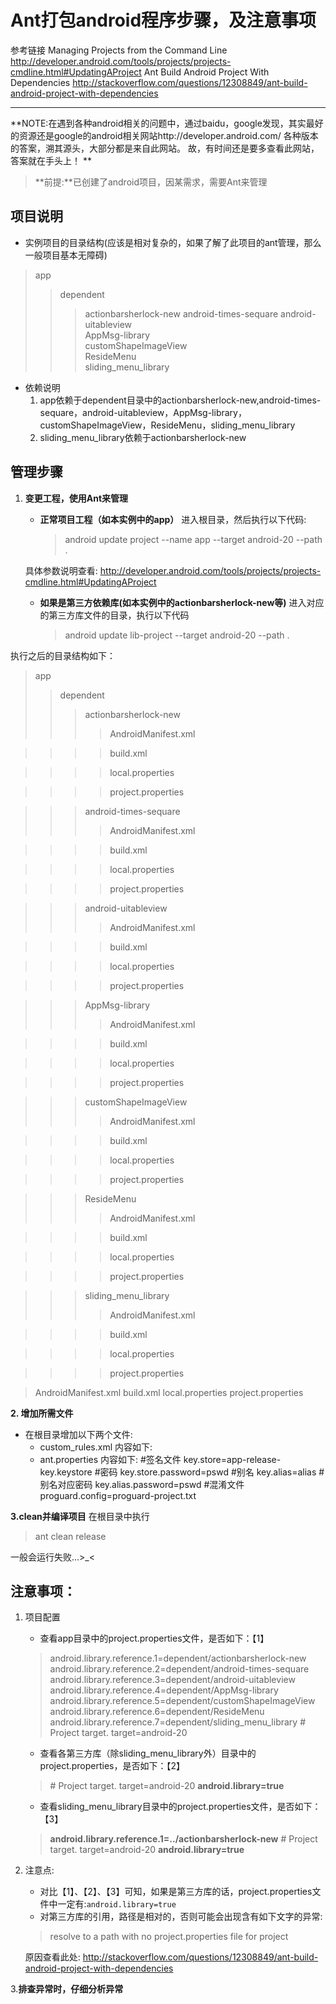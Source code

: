 Ant打包android程序步骤，及注意事项
=====================
参考链接
Managing Projects from the Command Line
http://developer.android.com/tools/projects/projects-cmdline.html#UpdatingAProject
Ant Build Android Project With Dependencies
http://stackoverflow.com/questions/12308849/ant-build-android-project-with-dependencies

------------------
**NOTE:在遇到各种android相关的问题中，通过baidu，google发现，其实最好的资源还是google的android相关网站http://developer.android.com/
各种版本的答案，溯其源头，大部分都是来自此网站。
故，有时间还是要多查看此网站，答案就在手头上！ **

>  **前提:**已创建了android项目，因某需求，需要Ant来管理


项目说明
----------------------------------

*  实例项目的目录结构(应该是相对复杂的，如果了解了此项目的ant管理，那么一般项目基本无障碍)


> app
> > dependent
> > > actionbarsherlock-new
> > > android-times-sequare
> > > android-uitableview		
> > > AppMsg-library		
> > > customShapeImageView		
> > > ResideMenu		
> > > sliding_menu_library


* 依赖说明
	1.  app依赖于dependent目录中的actionbarsherlock-new,android-times-sequare，android-uitableview，AppMsg-library，customShapeImageView，ResideMenu，sliding_menu_library
	2.  sliding_menu_library依赖于actionbarsherlock-new

管理步骤
---------------


1. **变更工程，使用Ant来管理**

	*  **正常项目工程（如本实例中的app）**
		进入根目录，然后执行以下代码:
         > android update project --name app --target android-20 --path .

	具体参数说明查看: http://developer.android.com/tools/projects/projects-cmdline.html#UpdatingAProject

	* **如果是第三方依赖库(如本实例中的actionbarsherlock-new等)**
		进入对应的第三方库文件的目录，执行以下代码
        > android update lib-project --target android-20 --path .


执行之后的目录结构如下：

> app
> > dependent
> > > actionbarsherlock-new
> > > > AndroidManifest.xml

> > > > build.xml

> > > > local.properties

> > > > project.properties

> > > android-times-sequare
> > > > AndroidManifest.xml

> > > > build.xml

> > > > local.properties

> > > > project.properties

		
> > > android-uitableview
> > > > AndroidManifest.xml

> > > > build.xml

> > > > local.properties

> > > > project.properties

> > > AppMsg-library
> > > > AndroidManifest.xml

> > > > build.xml

> > > > local.properties

> > > > project.properties
             
> > > customShapeImageView
> > > > AndroidManifest.xml

> > > > build.xml

> > > > local.properties

> > > > project.properties
             
> > > ResideMenu
> > > > AndroidManifest.xml

> > > > build.xml

> > > > local.properties

> > > > project.properties
             
> > > sliding_menu_library
> > > > AndroidManifest.xml

> > > > build.xml

> > > > local.properties

> > > > project.properties             
	
> AndroidManifest.xml
> build.xml
> local.properties
> project.properties

**2. 增加所需文件**
* 在根目录增加以下两个文件:
	* custom_rules.xml
		内容如下:
			<?xml version="1.0" encoding="UTF-8"?>
            <project name="lvyehds">
                <property file="ant.properties" />
                <property file="local.properties" />
                <property name="out.dir" value="out" />
            </project>
	* ant.properties
		内容如下:
        	#签名文件
        	key.store=app-release-key.keystore
            #密码
            key.store.password=pswd
            #别名
            key.alias=alias
            #别名对应密码
            key.alias.password=pswd
            #混淆文件
            proguard.config=proguard-project.txt

**3.clean并编译项目**
在根目录中执行
> ant clean release

一般会运行失败...>_<

注意事项：
-------
1. 项目配置
	* 查看app目录中的project.properties文件，是否如下：【1】
    >	android.library.reference.1=dependent/actionbarsherlock-new
	>	android.library.reference.2=dependent/android-times-sequare
	>	android.library.reference.3=dependent/android-uitableview
	>	android.library.reference.4=dependent/AppMsg-library
	>	android.library.reference.5=dependent/customShapeImageView
	>	android.library.reference.6=dependent/ResideMenu
	>	android.library.reference.7=dependent/sliding_menu_library
	>	\# Project target.
	>	target=android-20

	* 查看各第三方库（除sliding_menu_library外）目录中的project.properties，是否如下：【2】
    >	\# Project target.
	>	target=android-20
	>	**android.library=true**
	* 查看sliding_menu_library目录中的project.properties文件，是否如下：【3】
	>	**android.library.reference.1=../actionbarsherlock-new**
	>	\# Project target.
	>	target=android-20
	>	**android.library=true**
2. 注意点:
	* 对比【1】、【2】、【3】可知，如果是第三方库的话，project.properties文件中一定有:`android.library=true`
	* 对第三方库的引用，路径是相对的，否则可能会出现含有如下文字的异常:
	>	resolve to a path with no project.properties file for project	
    
  	原因查看此处: http://stackoverflow.com/questions/12308849/ant-build-android-project-with-dependencies



3.**排查异常时，仔细分析异常**

